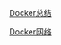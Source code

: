 
[Docker总结](https://www6v.github.io/www6vHomeHexo/2019/08/05/docker/)

[Docker网络](https://www6v.github.io/www6vHomeHexo/2019/08/04/docker-network/)
